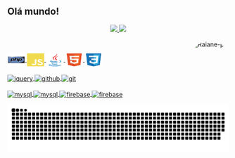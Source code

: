 ## Olá mundo! 
<div align="center">
  <a href="https://github.com/Raiane-Dev">
  <img height="160em" src="https://github-readme-stats.vercel.app/api?username=Raiane-Dev&show_icons=true&theme=midnight-purple&include_all_commits=true&count_private=true&bg_color=45,0d1117,24252D&hide_border=true&title_color=e3e1e3&text_color=ffffff&border_radius=10&icon_color=DA18A3&card_width=350"/>
  <img height="160em" src="https://github-readme-stats.vercel.app/api/top-langs/?username=Raiane-Dev&layout=compact&langs_count=7&theme=midnight-purple&bg_color=45,0d1117,24252D&hide_border=true&title_color=e3e1e3&text_color=ffffff&border_radius=10&icon_color=DA18A3&card_width=350"/>
</div>

  
<div style="display: block"><br>
  <img align="right" alt="Raiane-pic" height="100" style="border-radius:50px;" src="https://media.discordapp.net/attachments/830061844827209789/907083376832446504/Raiane-desenho.png?width=427&height=427">
</div>
  
  ##
 
<div> 
  <img align="center" alt="Raiane-PHP" height="30" width="40" src="https://raw.githubusercontent.com/devicons/devicon/master/icons/php/php-original.svg">
  <img align="center" alt="Raiane-Js" height="30" width="40" src="https://raw.githubusercontent.com/devicons/devicon/master/icons/javascript/javascript-plain.svg">
  <img align="center" alt="Raiane-React" height="30" width="40" src="https://raw.githubusercontent.com/devicons/devicon/master/icons/java/java-original.svg">
  <img align="center" alt="Raiane-HTML" height="30" width="40" src="https://raw.githubusercontent.com/devicons/devicon/master/icons/html5/html5-original.svg">
  <img align="center" alt="Raiane-CSS" height="30" width="40" src="https://raw.githubusercontent.com/devicons/devicon/master/icons/css3/css3-original.svg">
  <br /><br />
  <img alt="jquery" width="40" height="30" align="center" src="https://cdn.jsdelivr.net/gh/devicons/devicon/icons/jquery/jquery-original.svg" />
  <img alt="github" width="40" height="30" align="center" src="https://cdn.jsdelivr.net/gh/devicons/devicon/icons/github/github-original.svg" />
  <img alt="git" width="40" height="30" align="center" src="https://cdn.jsdelivr.net/gh/devicons/devicon/icons/git/git-original.svg" />
  <br /><br />
  <img alt="mysql" width="40" height="30" align="center" src="https://cdn.jsdelivr.net/gh/devicons/devicon/icons/mysql/mysql-original.svg" />
  <img alt="mysql" width="40" height="30" align="center" src="https://cdn.jsdelivr.net/gh/devicons/devicon/icons/oracle/oracle-original.svg" />
  <img alt="firebase" width="40" height="30" align="center" src="https://cdn.jsdelivr.net/gh/devicons/devicon/icons/firebase/firebase-plain.svg" />
  <img alt="firebase" width="40" height="30" align="center" src="https://cdn.jsdelivr.net/gh/devicons/devicon/icons/postgresql/postgresql-plain.svg" />
 
  ![Snake animation](https://github.com/Raiane-Dev/Raiane-Dev/blob/output/github-contribution-grid-snake.svg)
 
</div>
